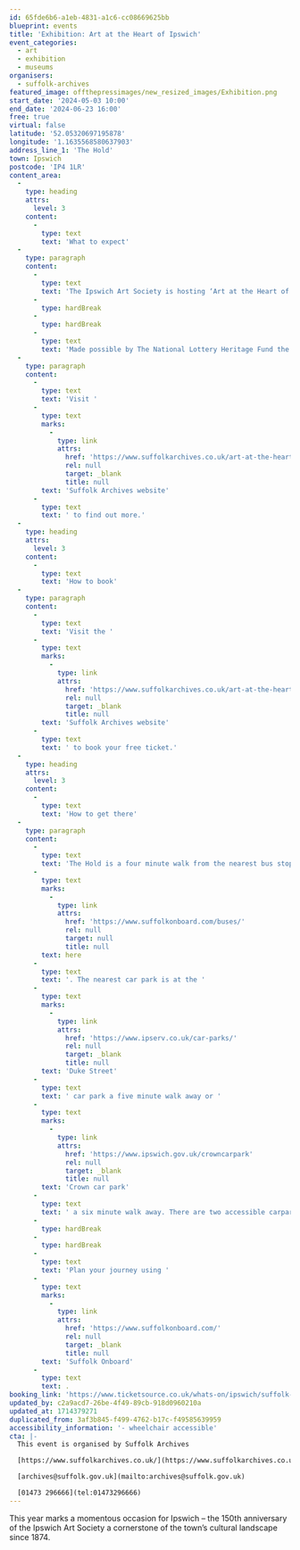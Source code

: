 ```yaml
---
id: 65fde6b6-a1eb-4831-a1c6-cc08669625bb
blueprint: events
title: 'Exhibition: Art at the Heart of Ipswich'
event_categories:
  - art
  - exhibition
  - museums
organisers:
  - suffolk-archives
featured_image: offthepressimages/new_resized_images/Exhibition.png
start_date: '2024-05-03 10:00'
end_date: '2024-06-23 16:00'
free: true
virtual: false
latitude: '52.05320697195878'
longitude: '1.1635568580637903'
address_line_1: 'The Hold'
town: Ipswich
postcode: 'IP4 1LR'
content_area:
  -
    type: heading
    attrs:
      level: 3
    content:
      -
        type: text
        text: 'What to expect'
  -
    type: paragraph
    content:
      -
        type: text
        text: 'The Ipswich Art Society is hosting ‘Art at the Heart of Ipswich’ an exhibition that explores how social, economic, and political changes over the last century and a half have been reflected in the work of local artists.'
      -
        type: hardBreak
      -
        type: hardBreak
      -
        type: text
        text: 'Made possible by The National Lottery Heritage Fund the exhibition will showcase a diverse array of pieces from past and present members of the Ipswich Art Society, treasures from the Ipswich Borough Art Collection, works from the East Anglian Traditional Art Centre and fascinating archival materials from the collections at Suffolk Archives, a Suffolk County Council service. These will be complemented by material from Ipswich Art Society’s archive, documenting its relationship with the developing town and the wider art scene since its foundation.'
  -
    type: paragraph
    content:
      -
        type: text
        text: 'Visit '
      -
        type: text
        marks:
          -
            type: link
            attrs:
              href: 'https://www.suffolkarchives.co.uk/art-at-the-heart/'
              rel: null
              target: _blank
              title: null
        text: 'Suffolk Archives website'
      -
        type: text
        text: ' to find out more.'
  -
    type: heading
    attrs:
      level: 3
    content:
      -
        type: text
        text: 'How to book'
  -
    type: paragraph
    content:
      -
        type: text
        text: 'Visit the '
      -
        type: text
        marks:
          -
            type: link
            attrs:
              href: 'https://www.suffolkarchives.co.uk/art-at-the-heart/'
              rel: null
              target: _blank
              title: null
        text: 'Suffolk Archives website'
      -
        type: text
        text: ' to book your free ticket.'
  -
    type: heading
    attrs:
      level: 3
    content:
      -
        type: text
        text: 'How to get there'
  -
    type: paragraph
    content:
      -
        type: text
        text: 'The Hold is a four minute walk from the nearest bus stop - see the latest bus timetables '
      -
        type: text
        marks:
          -
            type: link
            attrs:
              href: 'https://www.suffolkonboard.com/buses/'
              rel: null
              target: null
              title: null
        text: here
      -
        type: text
        text: '. The nearest car park is at the '
      -
        type: text
        marks:
          -
            type: link
            attrs:
              href: 'https://www.ipserv.co.uk/car-parks/'
              rel: null
              target: _blank
              title: null
        text: 'Duke Street'
      -
        type: text
        text: ' car park a five minute walk away or '
      -
        type: text
        marks:
          -
            type: link
            attrs:
              href: 'https://www.ipswich.gov.uk/crowncarpark'
              rel: null
              target: _blank
              title: null
        text: 'Crown car park'
      -
        type: text
        text: ' a six minute walk away. There are two accessible carpark spaces for blue badge holders in The Hold car park.'
      -
        type: hardBreak
      -
        type: hardBreak
      -
        type: text
        text: 'Plan your journey using '
      -
        type: text
        marks:
          -
            type: link
            attrs:
              href: 'https://www.suffolkonboard.com/'
              rel: null
              target: _blank
              title: null
        text: 'Suffolk Onboard'
      -
        type: text
        text: .
booking_link: 'https://www.ticketsource.co.uk/whats-on/ipswich/suffolk-archives-at-the-hold/exhibition-art-at-the-heart-of-ipswich/e-azkpqr'
updated_by: c2a9acd7-26be-4f49-89cb-918d0960210a
updated_at: 1714379271
duplicated_from: 3af3b845-f499-4762-b17c-f49585639959
accessibility_information: '- wheelchair accessible'
cta: |-
  This event is organised by Suffolk Archives

  [https://www.suffolkarchives.co.uk/](https://www.suffolkarchives.co.uk/)

  [archives@suffolk.gov.uk](mailto:archives@suffolk.gov.uk)

  [01473 296666](tel:01473296666)
---
```

This year marks a momentous occasion for Ipswich – the 150th anniversary of the Ipswich Art Society a cornerstone of the town’s cultural landscape since 1874.